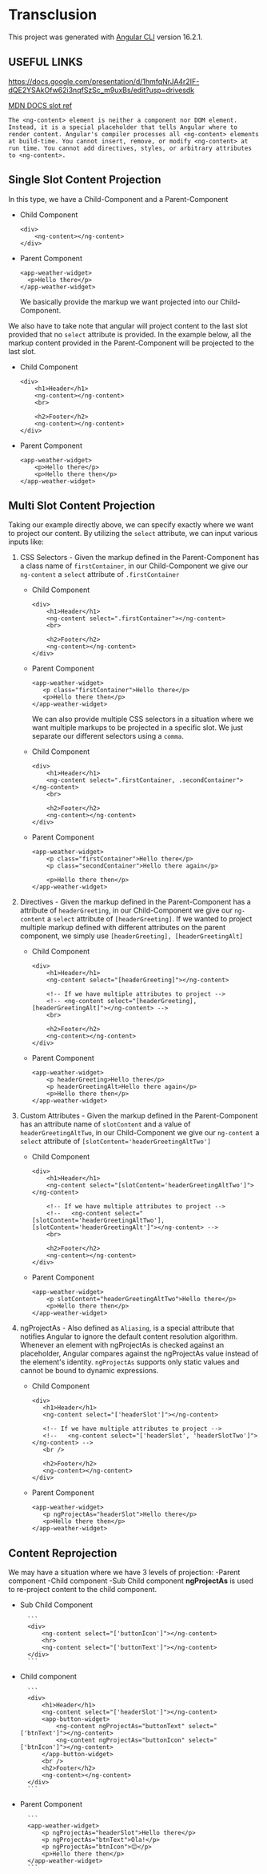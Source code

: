 # Transclusion

This project was generated with [Angular CLI](https://github.com/angular/angular-cli) version 16.2.1.

## USEFUL LINKS

https://docs.google.com/presentation/d/1hmfqNrJA4r2IF-dQE2YSAkOfw62i3nqfSzSc_m9uxBs/edit?usp=drivesdk

[MDN DOCS slot ref](https://developer.mozilla.org/en-US/docs/Web/API/Web_components/Using_templates_and_slots)

`The <ng-content> element is neither a component nor DOM element. Instead, it is a special placeholder that tells Angular where to render content. Angular's compiler processes all <ng-content> elements at build-time. You cannot insert, remove, or modify <ng-content> at run time. You cannot add directives, styles, or arbitrary attributes to <ng-content>.`

## Single Slot Content Projection

In this type, we have a Child-Component and a Parent-Component

- Child Component
  ```
  <div>
      <ng-content></ng-content>
  </div>
  ```
- Parent Component
  ```
  <app-weather-widget>
    <p>Hello there</p>
  </app-weather-widget>
  ```
  We basically provide the markup we want projected into our Child-Component.

We also have to take note that angular will project content to the last slot provided that no `select` attribute is provided. In the example below, all the markup content provided in the Parent-Component will be projected to the last slot.

- Child Component

  ```
  <div>
      <h1>Header</h1>
      <ng-content></ng-content>
      <br>

      <h2>Footer</h2>
      <ng-content></ng-content>
  </div>
  ```

- Parent Component
  ```
  <app-weather-widget>
      <p>Hello there</p>
      <p>Hello there then</p>
  </app-weather-widget>
  ```

## Multi Slot Content Projection

Taking our example directly above, we can specify exactly where we want to project our content. By utilizing the `select` attribute, we can input various inputs like:

1. CSS Selectors - Given the markup defined in the Parent-Component has a class name of `firstContainer`, in our Child-Component we give our `ng-content` a `select` attribute of `.firstContainer`

   - Child Component

     ```
     <div>
         <h1>Header</h1>
         <ng-content select=".firstContainer"></ng-content>
         <br>

         <h2>Footer</h2>
         <ng-content></ng-content>
     </div>
     ```

   - Parent Component

     ```
     <app-weather-widget>
        <p class="firstContainer">Hello there</p>
        <p>Hello there then</p>
     </app-weather-widget>
     ```

     We can also provide multiple CSS selectors in a situation where we want multiple markups to be projected in a specific slot. We just separate our different selectors using a `comma`.

   - Child Component

     ```
     <div>
         <h1>Header</h1>
         <ng-content select=".firstContainer, .secondContainer"></ng-content>
         <br>

         <h2>Footer</h2>
         <ng-content></ng-content>
     </div>
     ```

   - Parent Component

     ```
     <app-weather-widget>
         <p class="firstContainer">Hello there</p>
         <p class="secondContainer">Hello there again</p>

         <p>Hello there then</p>
     </app-weather-widget>
     ```

2. Directives - Given the markup defined in the Parent-Component has a attribute of `headerGreeting`, in our Child-Component we give our `ng-content` a `select` attribute of `[headerGreeting]`. If we wanted to project multiple markup defined with different attributes on the parent component, we simply use `[headerGreeting], [headerGreetingAlt]`

   - Child Component

     ```
     <div>
         <h1>Header</h1>
         <ng-content select="[headerGreeting]"></ng-content>

         <!-- If we have multiple attributes to project -->
         <!-- <ng-content select="[headerGreeting], [headerGreetingAlt]"></ng-content> -->
         <br>

         <h2>Footer</h2>
         <ng-content></ng-content>
     </div>
     ```

   - Parent Component
     ```
     <app-weather-widget>
         <p headerGreeting>Hello there</p>
         <p headerGreetingAlt>Hello there again</p>
         <p>Hello there then</p>
     </app-weather-widget>
     ```

3. Custom Attributes - Given the markup defined in the Parent-Component has an attribute name of `slotContent` and a value of `headerGreetingAltTwo`, in our Child-Component we give our `ng-content` a `select` attribute of `[slotContent='headerGreetingAltTwo']`

   - Child Component

     ```
     <div>
         <h1>Header</h1>
         <ng-content select="[slotContent='headerGreetingAltTwo']"></ng-content>

         <!-- If we have multiple attributes to project -->
         <!--   <ng-content select="[slotContent='headerGreetingAltTwo'], [slotContent='headerGreetingAlt']"></ng-content> -->
         <br>

         <h2>Footer</h2>
         <ng-content></ng-content>
     </div>
     ```

   - Parent Component
     ```
     <app-weather-widget>
         <p slotContent="headerGreetingAltTwo">Hello there</p>
         <p>Hello there then</p>
     </app-weather-widget>
     ```

4. ngProjectAs - Also defined as `Aliasing`, is a special attribute that notifies Angular to ignore the default content resolution algorithm. Whenever an element with ngProjectAs is checked against an <ng-content> placeholder, Angular compares against the ngProjectAs value instead of the element's identity. `ngProjectAs` supports only static values and cannot be bound to dynamic expressions.

   - Child Component

     ```
     <div>
        <h1>Header</h1>
        <ng-content select="['headerSlot']"></ng-content>

        <!-- If we have multiple attributes to project -->
        <!--   <ng-content select="['headerSlot', 'headerSlotTwo']"></ng-content> -->
        <br />

        <h2>Footer</h2>
        <ng-content></ng-content>
     </div>
     ```

   - Parent Component
     ```
     <app-weather-widget>
        <p ngProjectAs="headerSlot">Hello there</p>
        <p>Hello there then</p>
     </app-weather-widget>
     ```

## Content Reprojection

We may have a situation where we have 3 levels of projection:
-Parent component
-Child component
-Sub Child component
**ngProjectAs** is used to re-project content to the child component.

- Sub Child Component

        ```
        <div>
            <ng-content select="['buttonIcon']"></ng-content>
            <hr>
            <ng-content select="['buttonText']"></ng-content>
        </div>
        ```

- Child component

        ```
        <div>
            <h1>Header</h1>
            <ng-content select="['headerSlot']"></ng-content>
            <app-button-widget>
                <ng-content ngProjectAs="buttonText" select="['btnText']"></ng-content>
                <ng-content ngProjectAs="buttonIcon" select="['btnIcon']"></ng-content>
            </app-button-widget>
            <br />
            <h2>Footer</h2>
            <ng-content></ng-content>
        </div>
        ```

- Parent Component

        ```
        <app-weather-widget>
            <p ngProjectAs="headerSlot">Hello there</p>
            <p ngProjectAs="btnText">Ola!</p>
            <p ngProjectAs="btnIcon">😊</p>
            <p>Hello there then</p>
        </app-weather-widget>
        ```
